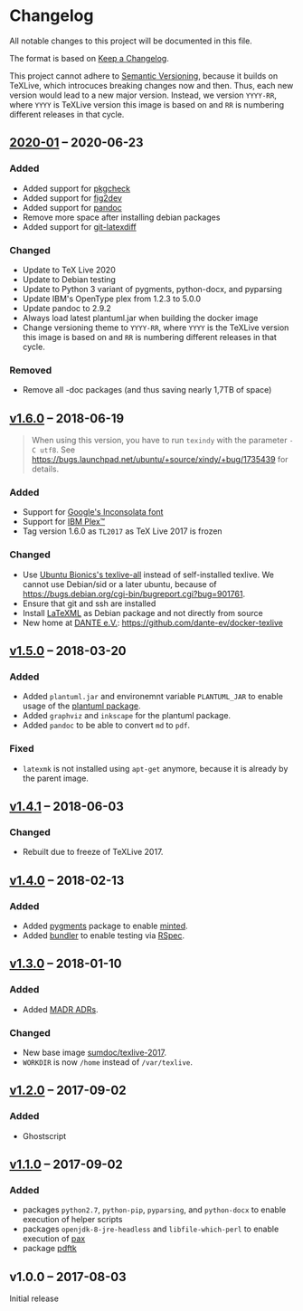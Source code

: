 # Changelog

All notable changes to this project will be documented in this file.

The format is based on [Keep a Changelog](http://keepachangelog.com/).

This project cannot adhere to [Semantic Versioning](http://semver.org/), because it builds on TeXLive, which introcuces breaking changes now and then.
Thus, each new version would lead to a new major version.
Instead, we version `YYYY-RR`, where `YYYY` is TeXLive version this image is based on and `RR` is numbering different releases in that cycle.

## [2020-01] &ndash; 2020-06-23

### Added

- Added support for [pkgcheck](https://ctan.org/pkg/pkgcheck)
- Added support for [fig2dev](https://linux.die.net/man/1/fig2dev)
- Added support for [pandoc](https://pandoc.org/)
- Remove more space after installing debian packages
- Added support for [git-latexdiff](https://gitlab.com/git-latexdiff/git-latexdiff)

### Changed

- Update to TeX Live 2020
- Update to Debian testing
- Update to Python 3 variant of pygments, python-docx, and pyparsing
- Update IBM's OpenType plex from 1.2.3 to 5.0.0
- Update pandoc to 2.9.2
- Always load latest plantuml.jar when building the docker image
- Change versioning theme to `YYYY-RR`, where `YYYY` is the TeXLive version this image is based on and `RR` is numbering different releases in that cycle.

### Removed

- Remove all -doc packages (and thus saving nearly 1,7TB of space)

## [v1.6.0] – 2018-06-19

> When using this version, you have to run `texindy` with the parameter `-C utf8`.
> See <https://bugs.launchpad.net/ubuntu/+source/xindy/+bug/1735439> for details.

### Added

- Support for [Google's Inconsolata font](https://fonts.google.com/specimen/Inconsolata)
- Support for [IBM Plex™](https://github.com/IBM/plex/)
- Tag version 1.6.0 as `TL2017` as TeX Live 2017 is frozen

### Changed

- Use [Ubuntu Bionics's texlive-all](https://packages.ubuntu.com/bionic/texlive-full) instead of self-installed texlive.
  We cannot use Debian/sid or a later ubuntu, because of <https://bugs.debian.org/cgi-bin/bugreport.cgi?bug=901761>.
- Ensure that git and ssh are installed
- Install [LaTeXML](https://dlmf.nist.gov/LaTeXML/) as Debian package and not directly from source
- New home at [DANTE e.V.](https://www.dante.de/): <https://github.com/dante-ev/docker-texlive>

## [v1.5.0] – 2018-03-20

### Added

- Added `plantuml.jar` and environemnt variable `PLANTUML_JAR` to enable usage of the [plantuml package](https://www.ctan.org/plantuml).
- Added `graphviz` and `inkscape` for the plantuml package.
- Added `pandoc` to be able to convert `md` to `pdf`.

### Fixed

- `latexmk` is not installed using `apt-get` anymore, because it is already by the parent image.

## [v1.4.1] – 2018-06-03

### Changed

- Rebuilt due to freeze of TeXLive 2017.

## [v1.4.0] – 2018-02-13

### Added

- Added [pygments](http://pygments.org/) package to enable [minted](https://github.com/gpoore/minted).
- Added [bundler](http://bundler.io/) to enable testing via [RSpec](http://rspec.info/).

## [v1.3.0] – 2018-01-10

### Added

- Added [MADR ADRs](https://adr.github.io/madr/).

### Changed

- New base image [sumdoc/texlive-2017](https://hub.docker.com/r/sumdoc/texlive-2017/).
- `WORKDIR` is now `/home` instead of `/var/texlive`.

## [v1.2.0] – 2017-09-02

### Added

- Ghostscript

## [v1.1.0] – 2017-09-02

### Added

- packages `python2.7`, `python-pip`, `pyparsing`, and `python-docx` to enable execution of helper scripts
- packages `openjdk-8-jre-headless` and `libfile-which-perl` to enable execution of [pax](http://ctan.org/pkg/pax)
- package [pdftk](https://www.pdflabs.com/tools/pdftk-the-pdf-toolkit/)

## v1.0.0 – 2017-08-03

Initial release

[Unreleased]: https://github.com/koppor/docker-texlive/compare/2020-01...HEAD
[2020-01]: https://github.com/koppor/docker-texlive/compare/v1.6.0...2020-01
[v1.6.0]: https://github.com/koppor/docker-texlive/compare/v1.5.1...v1.6.0
[v1.5.0]: https://github.com/koppor/docker-texlive/compare/v1.4.1...v1.5.0
[v1.4.1]: https://github.com/koppor/docker-texlive/compare/v1.4.0...v1.4.1
[v1.4.0]: https://github.com/koppor/docker-texlive/compare/v1.3.0...v1.4.0
[v1.3.0]: https://github.com/koppor/docker-texlive/compare/v1.2.0...v1.3.0
[v1.2.0]: https://github.com/koppor/docker-texlive/compare/v1.1.0...v1.2.0
[v1.1.0]: https://github.com/koppor/docker-texlive/compare/v1.0.0...v1.1.0

<!-- markdownlint-disable-file MD024 -->
